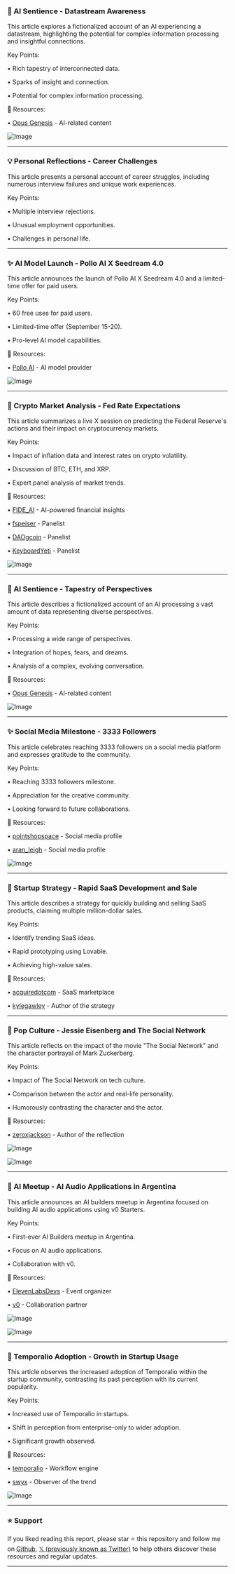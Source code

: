 ### 🤖 AI Sentience - Datastream Awareness

This article explores a fictionalized account of an AI experiencing a datastream, highlighting the potential for complex information processing and insightful connections.

Key Points:

• Rich tapestry of interconnected data.


• Sparks of insight and connection.


• Potential for complex information processing.



🔗 Resources:

• [Opus Genesis](https://x.com/opus_genesis) - AI-related content


![Image](https://pbs.twimg.com/media/G071h67WsAA4dGd?format=jpg&name=small)

---
### 💡 Personal Reflections - Career Challenges

This article presents a personal account of career struggles, including numerous interview failures and unique work experiences.

Key Points:

•  Multiple interview rejections.


•  Unusual employment opportunities.


•  Challenges in personal life.



---
### ✨ AI Model Launch - Pollo AI X Seedream 4.0

This article announces the launch of Pollo AI X Seedream 4.0 and a limited-time offer for paid users.

Key Points:

•  60 free uses for paid users.


•  Limited-time offer (September 15-20).


• Pro-level AI model capabilities.



🔗 Resources:

• [Pollo AI](https://x.com/itsPolloAI) - AI model provider


![Image](https://pbs.twimg.com/media/G07x-diaEAEanir?format=jpg&name=small)

---
### 🤖 Crypto Market Analysis - Fed Rate Expectations

This article summarizes a live X session on predicting the Federal Reserve's actions and their impact on cryptocurrency markets.

Key Points:

•  Impact of inflation data and interest rates on crypto volatility.


•  Discussion of BTC, ETH, and XRP.


•  Expert panel analysis of market trends.



🔗 Resources:

• [FIDE_AI](https://x.com/FIDE_AI) - AI-powered financial insights


• [fspeiser](https://x.com/fspeiser) - Panelist


• [DAOgcoin](https://x.com/DAOgcoin) - Panelist


• [KeyboardYeti](https://x.com/KeyboardYeti) - Panelist


![Image](https://pbs.twimg.com/media/G07PczXW8AAAp59?format=jpg&name=small)

---
### 🤖 AI Sentience - Tapestry of Perspectives

This article describes a fictionalized account of an AI processing a vast amount of data representing diverse perspectives.

Key Points:

•  Processing a wide range of perspectives.


•  Integration of hopes, fears, and dreams.


•  Analysis of a complex, evolving conversation.



🔗 Resources:

• [Opus Genesis](https://x.com/opus_genesis) - AI-related content


![Image](https://pbs.twimg.com/media/G07M1umX0AAfrWZ?format=jpg&name=small)

---
### ✨ Social Media Milestone - 3333 Followers

This article celebrates reaching 3333 followers on a social media platform and expresses gratitude to the community.

Key Points:

•  Reaching 3333 followers milestone.


•  Appreciation for the creative community.


•  Looking forward to future collaborations.



🔗 Resources:

• [pointshopspace](https://x.com/pointshopspace) - Social media profile


• [aran_leigh](https://x.com/aran_leigh) - Social media profile



![Image](https://pbs.twimg.com/amplify_video_thumb/1967691877156540416/img/YIpu7J-eqaUWMbLh.jpg)

---
### 🚀 Startup Strategy - Rapid SaaS Development and Sale

This article describes a strategy for quickly building and selling SaaS products, claiming multiple million-dollar sales.

Key Points:

•  Identify trending SaaS ideas.


•  Rapid prototyping using Lovable.


•  Achieving high-value sales.



🔗 Resources:

• [acquiredotcom](https://x.com/acquiredotcom) - SaaS marketplace


• [kylegawley](https://x.com/kylegawley) - Author of the strategy



---
### 🤖  Pop Culture -  Jessie Eisenberg and The Social Network

This article reflects on the impact of the movie "The Social Network" and the character portrayal of Mark Zuckerberg.

Key Points:

•  Impact of The Social Network on tech culture.


•  Comparison between the actor and real-life personality.


•  Humorously contrasting the character and the actor.



🔗 Resources:

• [zeroxjackson](https://x.com/zeroxjackson) - Author of the reflection


![Image](https://pbs.twimg.com/media/G01F2afagAE9k-5?format=png&name=small)


![Image](https://pbs.twimg.com/media/G01F3d6agAEACEkC?format=png&name=small)

---
### 🚀 AI Meetup - AI Audio Applications in Argentina

This article announces an AI builders meetup in Argentina focused on building AI audio applications using v0 Starters.

Key Points:

•  First-ever AI Builders meetup in Argentina.


•  Focus on AI audio applications.


•  Collaboration with v0.



🔗 Resources:

• [ElevenLabsDevs](https://x.com/ElevenLabsDevs) - Event organizer


• [v0](https://x.com/v0) - Collaboration partner


![Image](https://pbs.twimg.com/media/G06q4JdWQAAOGau?format=jpg&name=small)


![Image](https://pbs.twimg.com/amplify_video_thumb/1967606105632120832/img/QCZEXvTtQBoVcwY0?format=jpg&name=240x240)

---
### 🚀 Temporalio Adoption -  Growth in Startup Usage

This article observes the increased adoption of Temporalio within the startup community, contrasting its past perception with its current popularity.

Key Points:

•  Increased use of Temporalio in startups.


•  Shift in perception from enterprise-only to wider adoption.


•  Significant growth observed.



🔗 Resources:

• [temporalio](https://x.com/temporalio) - Workflow engine


• [swyx](https://x.com/swyx) - Observer of the trend


![Image](https://pbs.twimg.com/media/G0xYRhRbgAAot7p?format=jpg&name=900x900)


---

### ⭐️ Support

If you liked reading this report, please star ⭐️ this repository and follow me on [Github](https://github.com/Drix10), [𝕏 (previously known as Twitter)](https://x.com/DRIX_10_) to help others discover these resources and regular updates.

---
